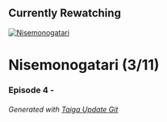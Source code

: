 ﻿
## Currently Rewatching

[![Nisemonogatari](https://s4.anilist.co/file/anilistcdn/media/anime/cover/medium/nx11597-ApDcMuPvRhgr.jpg)](https://anilist.co/anime/11597)

# Nisemonogatari (3/11)

### Episode 4 - 

###### *Generated with [Taiga Update Git](https://github.com/nike4613/taiga-update-git)*